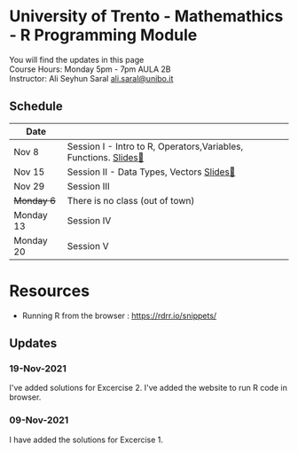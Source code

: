 # University of Trento - Mathemathics - R Programming Module
You will find the updates in this page  
Course Hours: Monday 5pm - 7pm  AULA 2B  
Instructor: Ali Seyhun Saral <ali.saral@unibo.it>
## Schedule
| Date      |                                                          |
|-----------|----------------------------------------------------------|
| Nov 8     | Session I - Intro to R, Operators,Variables, Functions. [Slides🔗](https://www.saral.it/trentomathr/slides1.html#1)   |
| Nov 15    | Session II - Data Types, Vectors [Slides🔗](https://www.saral.it/trentomathr/slides2.html#1)                                                         |
| Nov 29    | Session III  |
| ~~Monday 6~~  | There is no class (out of town)  |
| Monday 13 | Session IV  |
| Monday 20 | Session V  |

# Resources
* Running R from the browser : https://rdrr.io/snippets/

## Updates
### 19-Nov-2021
I've added solutions for Excercise 2.
I've added the website to run R code in browser. 

### 09-Nov-2021
I have added the solutions for Excercise 1. 
